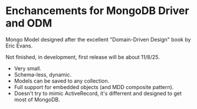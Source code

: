 # Enchancements for MongoDB Driver and ODM

Mongo Model designed after the excellent "Domain-Driven Design" book by Eric Evans.

Not finished, in development, first release will be about 11/8/25.

- Very small.
- Schema-less, dynamic.
- Models can be saved to any collection.
- Full support for embedded objects (and MDD composite pattern).
- Doesn't try to mimic ActiveRecord, it's differrent and designed to get most of MongoDB.